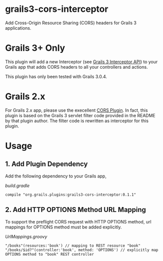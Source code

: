 # grails3-cors-interceptor
Add Cross-Origin Resource Sharing (CORS) headers for Grails 3 applications.

# Grails 3+ Only

This plugin will add a new Interceptor (see [Grails 3 Interceptor API](https://grails.github.io/grails-doc/latest/guide/single.html#interceptors)) to your Grails app that adds CORS headers to all your controllers and actions.

This plugin has only been tested with Grails 3.0.4.

# Grails 2.x

For Grails 2.x app, please use the execellent [CORS Plugin](https://github.com/davidtinker/grails-cors). In fact, this plugin is based on the Grails 3 servlet filter code provided in the README by that plugin author. The filter code is rewritten as interceptor for this plugin.

# Usage

## 1. Add Plugin Dependency

Add the following dependency to your Grails app,

*build.gradle*

```
compile "org.grails.plugins:grails3-cors-interceptor:0.1.1"
```

## 2. Add HTTP OPTIONS Method URL Mapping 

To support the preflight CORS request with HTTP OPTIONS method, url mappings for OPTIONS method must be added explicitly.

*UrlMappings.groovy*

```
"/books"(resources:'book') // mapping to REST resource "book"
"/books/$id?"(controller:'book', method: 'OPTIONS') // explicitly map OPTIONS method to "book" REST controller
```



